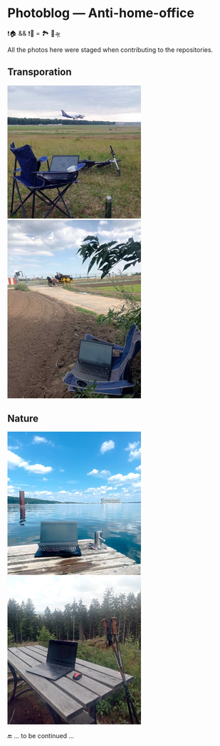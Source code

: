 # Photoblog &mdash; Anti-home-office

❗🏠 && ❗🏢 = 🏞️ 🚋🛸

All the photos here were staged when contributing to the repositories.

## Transporation

<span><img alt="&nbsp;&nbsp;&nbsp;NUE, Boeing 747-422 (Atlas Air)" src="../../../_rsc/_img/photo/blog/NUE-Atlas_747.jpg" title="&nbsp;Boeing 747-422 (Atlas Air) landing in the NUE airport" width="300"/></span>
<span><img alt="&nbsp;&nbsp;&nbsp;NUE, Brougham" src="../../../_rsc/_img/photo/blog/NUE-brougham.jpg" title="&nbsp;Brougham.jpg at the NUE airport" width="300"/></span>

## Nature

<span><img alt="&nbsp;&nbsp;&nbsp;Brombachsee, die Bucht" src="../../../_rsc/_img/photo/blog/Brombachsee-eBucht-pier.jpg" width="300" title="&nbsp;Brombachsee, Mittelfranken, Germany" /></span>
<span><img alt="&nbsp;&nbsp;&nbsp;Slopes of Ochsenkopf, 1024m" src="../../../_rsc/_img/photo/blog/Ochsenkopf_July.jpg" width="300" title="&nbsp;Slopes of Mt. Ochsenopf, Fichtelgebirge, 1'024m" /></span>

🔚 ... to be continued ...
